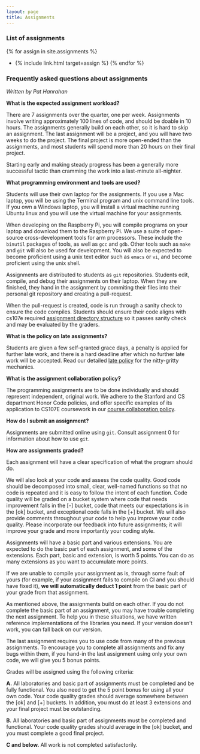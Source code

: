 ```yaml
---
layout: page
title: Assignments
---
```


### List of assignments

{% for assign in site.assignments %}
- {% include link.html target=assign %}
{% endfor %}

### Frequently asked questions about assignments

*Written by Pat Hanrahan*

**What is the expected assignment workload?**

There are 7 assignments over the quarter, one per week.
Assignments involve writing approximately 100 lines of code,
and should be doable in 10 hours.
The assignments generally build on each other,
so it is hard to skip an assignment.
The last assignment will be a project, 
and you will have two weeks to do the project. 
The final project is more open-ended than the assignments,
and most students will spend more than 20 hours on their final project.

Starting early and making steady progress has been a generally more successful tactic than cramming the work into a last-minute all-nighter.

**What programming environment and tools are used?**

Students will use their own laptop for the assignments.
If you use a Mac laptop,
you will be using the Terminal program and unix command line tools.
If you own a Windows laptop,
you will install a virtual machine running Ubuntu linux 
and you will use the virtual machine for your assignments.

When developing on the Raspberry Pi,
you will compile programs on your laptop and download them to the Raspberry Pi.
We use a suite of open-source cross-development tools for arm processors.
These include the `binutil` packages of tools,
as well as `gcc` and `gdb`.
Other tools such as `make` and `git` will also be used for development.
You will also be expected to become proficient using 
a unix text editor such as `emacs` or `vi`,
and become proficient using the unix shell.

Assignments are distributed to students as `git` repositories.
Students edit, compile, and debug their assignments on their laptop.
When they are finished, 
they hand in the assignment by commiting their files 
into their personal git repository 
and creating a pull-request.

When the pull-request is created, code is run through a sanity check 
to ensure the code compiles. Students should ensure their code aligns with 
cs107e required [assignment directory structure](dir_structure) so it 
passes sanity check and may be evaluated by the graders.

**What is the policy on late assignments?**

Students are given a few self-granted grace days, a penalty is applied for
further late work, and there is a hard deadline after which no further late
work will be accepted. Read our detailed [late policy](/policies/#late-policy)
for the nitty-gritty mechanics.

**What is the assignment collaboration policy?**

The programming assignments are to be done individually and should represent
independent, original work. We adhere to the Stanford and CS department Honor
Code policies, and offer specific examples of its application to CS107E
coursework in our [course collaboration
policy](/policies/#collaboration-policy).

**How do I submit an assignment?**

Assignments are submitted online using `git`. 
Consult assignment 0 for information about how to use `git`.

**How are assignments graded?**

Each assignment will have a clear specification of what the program should do.

We will also look at your code and assess the code quality.
Good code should be decomposed into small, clear, well-named functions so that 
no code is repeated and it is easy to follow the intent of each function.
Code quality will be graded on a bucket system where code that needs 
improvement falls in the [-] bucket, code that meets our expectations is in the 
[ok] bucket, and exceptional code falls in the [+] bucket.
We will also provide comments throughout your code 
to help you improve your code quality.
Please incorporate our feedback into future assignments;
it will improve your grade and more importantly your coding style.

Assignments will have a basic part and various extensions. 
You are expected to do the basic part of each assignment,
and some of the extensions.
Each part, basic and extension, is worth 5 points.
You can do as many extensions as you want to accumulate more points.

If we are unable to compile your assignment as is, through some fault
of yours (for example, if your assignment fails to compile on CI and
you should have fixed it), **we will automatically deduct 1 point**
from the basic part of your grade from that assignment.

As mentioned above, the assignments build on each other.
If you do not complete the basic part of an assignment,
you may have trouble completing the next assignment.
To help you in these situations, we have written
reference implementations of the libraries you need.
If your version doesn't work,
you can fall back on our version.

The last assignment requires you to use code from
many of the previous assignments.
To encourage you to complete all assignments and fix any bugs within them,
if you hand-in the last assignment using only your own code,
we will give you 5 bonus points.

Grades will be assigned using the following criteria:

**A.** All laboratories and basic part of assignments must be completed
and be fully functional.
You also need to get the 5 point bonus for using all your own code.
Your code quality grades should average somewhere 
between the [ok] and [+] buckets.
In addition, you must do at least 3 extensions and your final 
project must be outstanding.

**B.** All laboratories and basic part of assignments must be completed
and functional.
Your code quality grades should average in the [ok] bucket,
and you must complete a good final project.

**C and below.** All work is not completed satisfactorily.

<!---
**What is the final project?**

See the [Final Project](project) page.
-->
